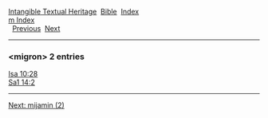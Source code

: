 [Intangible Textual Heritage](../../index)  [Bible](../index) 
[Index](index)   
[m Index](_m_)  
  [Previous](c07416)  [Next](c07418) 

------------------------------------------------------------------------

### &lt;migron&gt; 2 entries

[Isa 10:28](../kjv/isa010.htm#028)  
[Sa1 14:2](../kjv/sa1014.htm#002)  

------------------------------------------------------------------------

[Next: mijamin (2)](c07418)
